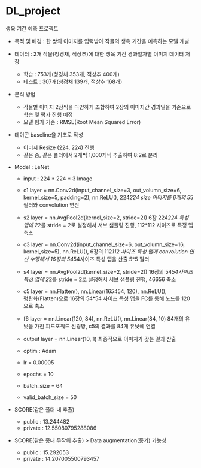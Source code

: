 # DL_project


생육 기간 예측 프로젝트

* 목적 및 배경 : 한 쌍의 이미지를 입력받아 작물의 생육 기간을 예측하는 모델 개발
* 데이터 : 2개 작물(청경채, 적상추)에 대한 생육 기간 경과일자별 이미지 데이터 저장
   - 학습 : 753개(청경채 353개, 적상추 400개)
   - 테스트 : 307개(청경채 139개, 적상추 168개)

* 분석 방법
   - 작물별 이미지 2장씩을 다양하게 조합하여 2장의 이미지간 경과일을 기준으로 학습 및 평가 진행 예정
   - 모델 평가 기준 : RMSE(Root Mean Squared Error)

* 데이콘 baseline을 기초로 작성
   - 이미지 Resize (224, 224) 진행  
   - 같은 종, 같은 폴더에서 2개씩 1,000개씩 추출하여 8:2로 분리


* Model : LeNet 
   - input : 224 * 224 * 3 Image
   - c1 layer = nn.Conv2d(input_channel_size=3, out_volumn_size=6, kernel_size=5, padding=2), nn.ReLU(),
            224*224 size 이미지를 6개의 5*5 필터와 convolution 연산
   - s2 layer = nn.AvgPool2d(kernel_size=2, stride=2))
            6장 224*224 특성 맵에  2*2를 stride = 2로 설정해서 서브 샘플링 진행, 112*112 사이즈로 특정 맵 축소
   - c3 layer = nn.Conv2d(input_channel_size=6, out_volumn_size=16, kernel_size=5), nn.ReLU(),
            6장의 112*112 사이즈 특성 맵에 convolution 연산 수행해서 16장의 54*54사이즈 특성 맵을 산출 5*5 필터
   - s4 layer = nn.AvgPool2d(kernel_size=2, stride=2))
            16장의 54*54사이즈 특성 맵에  2*2를 stride = 2로 설정해서 서브 샘플링 진행, 46656 축소
   - c5 layer = nn.Flatten(), nn.Linear(16*54*54, 120), nn.ReLU(),  
            평탄화(Flatten)으로 16장의 54*54 사이즈 특성 맵을 FC를 통해 노드를 120으로 축소
   - f6 layer = nn.Linear(120, 84), nn.ReLU(), nn.Linear(84, 10)
            84개의 유닛을 가진 피드포워드 신경망, c5의 결과를 84개 유닛에 연결
   - output layer = nn.Linear(10, 1)
            최종적으로 이미지가 갖는 결과 산출
            
   - optim : Adam
   - lr = 0.00005
   - epochs = 10
   - batch_size = 64
   - valid_batch_size = 50

* SCORE(같은 폴더 내 추출)
   - public : 13.244482
   - private : 12.55080795288086

* SCORE(같은 종내 무작위 추출) > Data augmentation(증가) 가능성
   - public : 15.292053
   - private : 14.207005500793457
